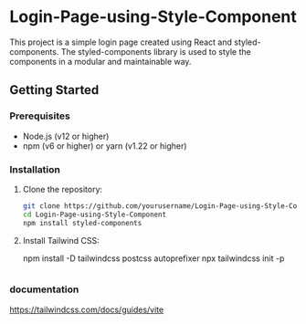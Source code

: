 # Login-Page-using-Style-Component

This project is a simple login page created using React and styled-components. The styled-components library is used to style the components in a modular and maintainable way.

## Getting Started

### Prerequisites

- Node.js (v12 or higher)
- npm (v6 or higher) or yarn (v1.22 or higher)

### Installation

1. Clone the repository:
   ```sh
   git clone https://github.com/yourusername/Login-Page-using-Style-Component.git
   cd Login-Page-using-Style-Component
   npm install styled-components

2. Install Tailwind CSS:

   npm install -D tailwindcss postcss autoprefixer
   npx tailwindcss init -p

    ```
### documentation
https://tailwindcss.com/docs/guides/vite